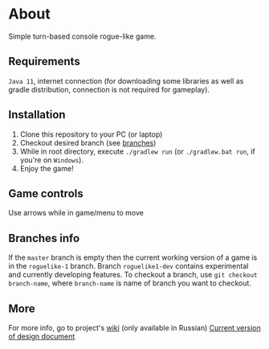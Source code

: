 # About
Simple turn-based console rogue-like game.

## Requirements
`Java 11`, internet connection (for downloading some libraries as well as gradle distribution, connection is not required for gameplay).  

## Installation
1. Clone this repository to your PC (or laptop)
2. Checkout desired branch (see [branches](#branches-info))
3. While in root directory, execute `./gradlew run` (or `./gradlew.bat run`, if you're on `Windows`).
4. Enjoy the game!

## Game controls
Use arrows while in game/menu to move

## Branches info
If the `master` branch is empty then the current working version of a game is in the `roguelike-1` branch. 
Branch `roguelike1-dev` contains experimental and currently developing features. 
To checkout a branch, use `git checkout branch-name`, where `branch-name` is name of branch you want to checkout.

## More
For more info, go to project's [wiki](https://github.com/HSE-SE-2019-TEAM-9/roguelike/wiki) (only available in Russian)
[Current version of design document](https://github.com/HSE-SE-2019-TEAM-9/roguelike/wiki/Design-Document-for-Roguelike-1)